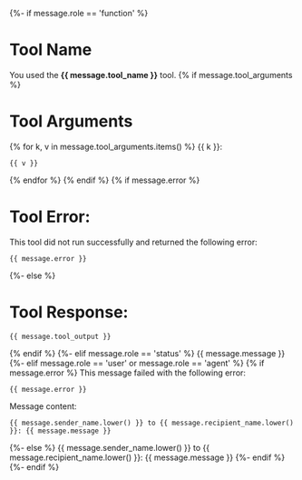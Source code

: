 {%- if message.role == 'function' %}
# Tool Name
You used the **{{ message.tool_name }}** tool.
{% if message.tool_arguments %}
# Tool Arguments
{% for k, v in message.tool_arguments.items() %}
{{ k }}:
```
{{ v }}
```
{% endfor %}
{% endif %}
{% if message.error %}
# Tool Error:
This tool did not run successfully and returned the following error:
```
{{ message.error }}
```
{%- else %}
# Tool Response:
```
{{ message.tool_output }}
```
{% endif %}
{%- elif message.role == 'status' %}
{{ message.message }}
{%- elif message.role == 'user' or message.role == 'agent' %}
{% if message.error %}
This message failed with the following error:
```
{{ message.error }}
```
Message content:
```
{{ message.sender_name.lower() }} to {{ message.recipient_name.lower() }}: {{ message.message }}
```
{%- else %}
{{ message.sender_name.lower() }} to {{ message.recipient_name.lower() }}: {{ message.message }}
{%- endif %}
{%- endif %}
